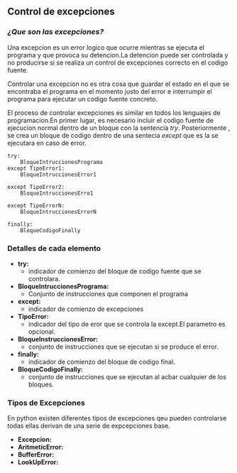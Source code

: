 ## Control de excepciones

### *¿Que son las excepciones?*

Una excepcion es un error logico que ocurre mientras se ejecuta el programa
y que provoca su detencion.La detencion puede ser controlada y no producirse si se
realiza un control de excepciones correcto en el codigo fuente.

Controlar una excepcion no es otra cosa que guardar el estado en el que se
encontraba el programa en el momento justo del error e interrumpir el programa
para ejecutar un codigo fuente concreto.

El proceso de controlar excepciones es similar en todos los lenguajes de 
programacion.En primer lugar, es necesario incluir el codigo fuente de ejecucion
normal dentro de un bloque con la sentencia *try*.
Posteriormente , se crea un bloque de codigo dentro de una
sentecia *except* que es la se ejecutara en caso de error.

```
try:
    BloqueIntruccionesPrograma
except TipoError1:
    BloqueIntruccionesError1
    
except TipoError2:
    BloqueIntruccionesErro1
    
except TipoErrorN:
    BloqueIntruccionesErrorN
    
finally:
    BloqueCodigoFinally
```

### Detalles de cada elemento

- **try:**
  - indicador de comienzo del bloque de codigo fuente que se controlara.
- **BloqueIntruccionesPrograma:**
  - Conjunto de instrucciones que componen el programa
- **except:**
  - indicador de comienzo de excepciones
- **TipoError:**
  - indicador del tipo de eror que se controla la except.El parametro es opcional.
- **BloqueInstruccionesError:**
  - conjunto de instrucciones que se ejecutan si se produce el error.
- **finally:**
  - indicador de comienzo del bloque de codigo final.
- **BloqueCodigoFinally:**
  - conjunto de instrucciones que se ejecutan al acbar cualquier de los bloques.

### Tipos de Excepciones

En python existen diferentes tipos de excepciones qeu pueden controlarse
todas ellas derivan de una serie de expcepciones base.

- **Excepcion:**
- **AritmeticError:**
- **BufferError:**
- **LookUpError:**